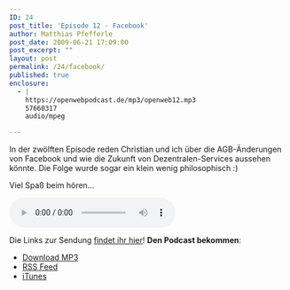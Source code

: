 ```yaml
---
ID: 24
post_title: 'Episode 12 - Facebook'
author: Matthias Pfefferle
post_date: 2009-06-21 17:09:00
post_excerpt: ""
layout: post
permalink: /24/facebook/
published: true
enclosure:
  - |
    https://openwebpodcast.de/mp3/openweb12.mp3
    57660317
    audio/mpeg

---
```

In der zwölften Episode reden Christian und ich über die AGB-Änderungen von Facebook und wie die Zukunft von Dezentralen-Services aussehen könnte. Die Folge wurde sogar ein klein wenig philosophisch :)

Viel Spaß beim hören...

<audio controls>
  <source src="https://openwebpodcast.de/mp3/openweb12.mp3" type="audio/mpeg">
  Ihr Browser unterstützt diesen Audio-Player nicht.
</audio>

Die Links zur Sendung [findet ihr hier](http://openweb.mixxt.de/networks/wiki/index.episode-12)! **Den Podcast bekommen**:

*   [Download MP3](https://openwebpodcast.de/mp3/openweb12.mp3)
*   [RSS Feed](http://feeds.feedburner.com/openwebcast)
*   [iTunes](http://phobos.apple.com/WebObjects/MZStore.woa/wa/viewPodcast?id=294732929)
